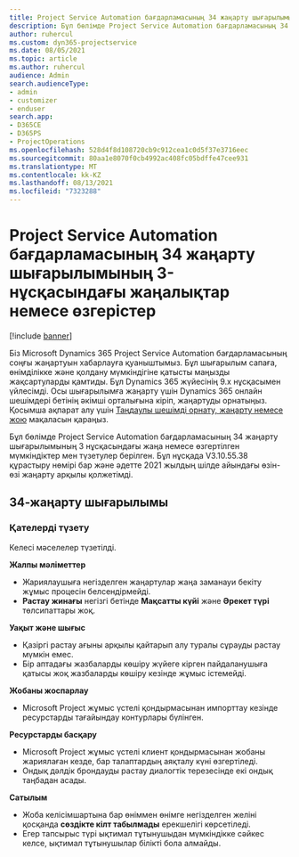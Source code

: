 ```yaml
---
title: Project Service Automation бағдарламасының 34 жаңарту шығарылымының 3-нұсқасындағы жаңалықтар немесе өзгерістер
description: Бұл бөлімде Project Service Automation бағдарламасының 34 жаңарту шығарылымының 3‑нұсқасында қолжетімді мүмкіндіктер мен түзетулер берілген.
author: ruhercul
ms.custom: dyn365-projectservice
ms.date: 08/05/2021
ms.topic: article
ms.author: ruhercul
audience: Admin
search.audienceType:
- admin
- customizer
- enduser
search.app:
- D365CE
- D365PS
- ProjectOperations
ms.openlocfilehash: 528d4f8d108720cb9c912cea1c0d5f37e3716eec
ms.sourcegitcommit: 80aa1e8070f0cb4992ac408fc05bdffe47cee931
ms.translationtype: MT
ms.contentlocale: kk-KZ
ms.lasthandoff: 08/13/2021
ms.locfileid: "7323288"
---
```

# <a name="whats-new-or-changed-in-project-service-automation-update-release-34-v3"></a>Project Service Automation бағдарламасының 34 жаңарту шығарылымының 3-нұсқасындағы жаңалықтар немесе өзгерістер

[!include [banner](../includes/psa-now-project-operations.md)]

Біз Microsoft Dynamics 365 Project Service Automation бағдарламасының соңғы жаңартуын хабарлауға қуаныштымыз. Бұл шығарылым сапаға, өнімділікке және қолдану мүмкіндігіне қатысты маңызды жақсартуларды қамтиды. Бұл Dynamics 365 жүйесінің 9.x нұсқасымен үйлесімді. Осы шығарылымға жаңарту үшін Dynamics 365 онлайн шешімдері бетінің әкімші орталығына кіріп, жаңартуды орнатыңыз. Қосымша ақпарат алу үшін [Таңдаулы шешімді орнату, жаңарту немесе жою](/power-platform/admin/install-remove-preferred-solution) мақаласын қараңыз.

Бұл бөлімде Project Service Automation бағдарламасының 34 жаңарту шығарылымының 3 нұсқасындағы жаңа немесе өзгертілген мүмкіндіктер мен түзетулер берілген. Бұл нұсқада V3.10.55.38 құрастыру нөмірі бар және әдетте 2021 жылдың шілде айындағы өзін-өзі жаңарту арқылы қолжетімді.

## <a name="update-release-34"></a>34-жаңарту шығарылымы

### <a name="bug-fixes"></a>Қателерді түзету
Келесі мәселелер түзетілді.

**Жалпы мәліметтер**

- Жариялаушыға негізделген жаңартулар жаңа заманауи бекіту жұмыс процесін белсендірмейді.
- **Растау жинағы** негізгі бетінде **Мақсатты күйі** және **Әрекет түрі** төлсипаттары жоқ.

**Уақыт және шығыс**

- Қазіргі растау ағыны арқылы қайтарып алу туралы сұрауды растау мүмкін емес.
- Бір аптадағы жазбаларды көшіру жүйеге кірген пайдаланушыға қатысы жоқ жазбаларды көшіру кезінде жұмыс істемейді.

**Жобаны жоспарлау**

- Microsoft Project жұмыс үстелі қондырмасынан импорттау кезінде ресурстарды тағайындау контурлары бүлінген.

**Ресурстарды басқару**

- Microsoft Project жұмыс үстелі клиент қондырмасынан жобаны жариялаған кезде, бар талаптардың аяқталу күні өзгертіледі.
- Ондық дәлдік брондауды растау диалогтік терезесінде екі ондық таңбадан асады.

**Сатылым**

- Жоба келісімшартына бар өніммен өнімге негізделген желіні қосқанда **сөздікте кілт табылмады** ерекшелігі көрсетіледі.
- Егер тапсырыс түрі ықтимал тұтынушыдан мүмкіндікке сәйкес келсе, ықтимал тұтынушылар білікті бола алмайды.
